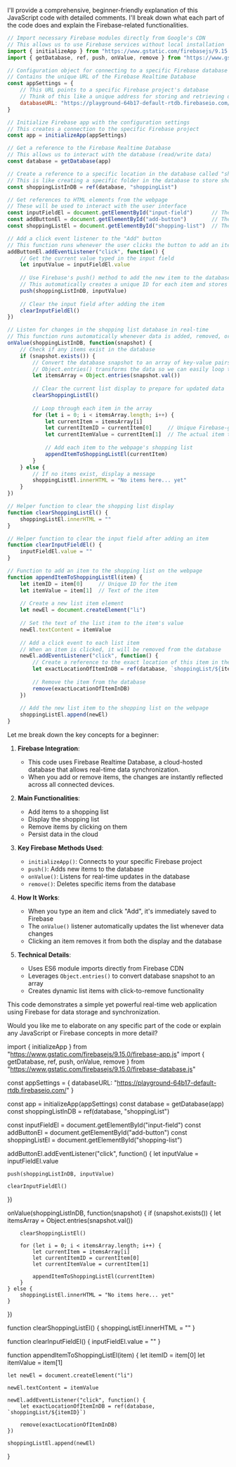 
I'll provide a comprehensive, beginner-friendly explanation of this JavaScript code with detailed comments. I'll break down what each part of the code does and explain the Firebase-related functionalities.



```javascript
// Import necessary Firebase modules directly from Google's CDN
// This allows us to use Firebase services without local installation
import { initializeApp } from "https://www.gstatic.com/firebasejs/9.15.0/firebase-app.js"
import { getDatabase, ref, push, onValue, remove } from "https://www.gstatic.com/firebasejs/9.15.0/firebase-database.js"

// Configuration object for connecting to a specific Firebase database
// Contains the unique URL of the Firebase Realtime Database
const appSettings = {
    // This URL points to a specific Firebase project's database
    // Think of this like a unique address for storing and retrieving data
    databaseURL: "https://playground-64b17-default-rtdb.firebaseio.com/"
}

// Initialize Firebase app with the configuration settings
// This creates a connection to the specific Firebase project
const app = initializeApp(appSettings)

// Get a reference to the Firebase Realtime Database
// This allows us to interact with the database (read/write data)
const database = getDatabase(app)

// Create a reference to a specific location in the database called "shoppingList"
// This is like creating a specific folder in the database to store shopping list items
const shoppingListInDB = ref(database, "shoppingList")

// Get references to HTML elements from the webpage
// These will be used to interact with the user interface
const inputFieldEl = document.getElementById("input-field")      // The text input where users type items
const addButtonEl = document.getElementById("add-button")        // The button to add items to the list
const shoppingListEl = document.getElementById("shopping-list")  // The container where shopping list items will be displayed

// Add a click event listener to the "Add" button
// This function runs whenever the user clicks the button to add an item
addButtonEl.addEventListener("click", function() {
    // Get the current value typed in the input field
    let inputValue = inputFieldEl.value
    
    // Use Firebase's push() method to add the new item to the database
    // This automatically creates a unique ID for each item and stores it
    push(shoppingListInDB, inputValue)
    
    // Clear the input field after adding the item
    clearInputFieldEl()
})

// Listen for changes in the shopping list database in real-time
// This function runs automatically whenever data is added, removed, or modified
onValue(shoppingListInDB, function(snapshot) {
    // Check if any items exist in the database
    if (snapshot.exists()) {
        // Convert the database snapshot to an array of key-value pairs
        // Object.entries() transforms the data so we can easily loop through it
        let itemsArray = Object.entries(snapshot.val())
        
        // Clear the current list display to prepare for updated data
        clearShoppingListEl()
        
        // Loop through each item in the array
        for (let i = 0; i < itemsArray.length; i++) {
            let currentItem = itemsArray[i]
            let currentItemID = currentItem[0]     // Unique Firebase-generated ID
            let currentItemValue = currentItem[1]  // The actual item text
            
            // Add each item to the webpage's shopping list
            appendItemToShoppingListEl(currentItem)
        }
    } else {
        // If no items exist, display a message
        shoppingListEl.innerHTML = "No items here... yet"
    }
})

// Helper function to clear the shopping list display
function clearShoppingListEl() {
    shoppingListEl.innerHTML = ""
}

// Helper function to clear the input field after adding an item
function clearInputFieldEl() {
    inputFieldEl.value = ""
}

// Function to add an item to the shopping list on the webpage
function appendItemToShoppingListEl(item) {
    let itemID = item[0]     // Unique ID for the item
    let itemValue = item[1]  // Text of the item
    
    // Create a new list item element
    let newEl = document.createElement("li")
    
    // Set the text of the list item to the item's value
    newEl.textContent = itemValue
    
    // Add a click event to each list item
    // When an item is clicked, it will be removed from the database
    newEl.addEventListener("click", function() {
        // Create a reference to the exact location of this item in the database
        let exactLocationOfItemInDB = ref(database, `shoppingList/${itemID}`)
        
        // Remove the item from the database
        remove(exactLocationOfItemInDB)
    })
    
    // Add the new list item to the shopping list on the webpage
    shoppingListEl.append(newEl)
}

```

Let me break down the key concepts for a beginner:

1. **Firebase Integration**:
   - This code uses Firebase Realtime Database, a cloud-hosted database that allows real-time data synchronization.
   - When you add or remove items, the changes are instantly reflected across all connected devices.

2. **Main Functionalities**:
   - Add items to a shopping list
   - Display the shopping list
   - Remove items by clicking on them
   - Persist data in the cloud

3. **Key Firebase Methods Used**:
   - `initializeApp()`: Connects to your specific Firebase project
   - `push()`: Adds new items to the database
   - `onValue()`: Listens for real-time updates in the database
   - `remove()`: Deletes specific items from the database

4. **How It Works**:
   - When you type an item and click "Add", it's immediately saved to Firebase
   - The `onValue()` listener automatically updates the list whenever data changes
   - Clicking an item removes it from both the display and the database

5. **Technical Details**:
   - Uses ES6 module imports directly from Firebase CDN
   - Leverages `Object.entries()` to convert database snapshot to an array
   - Creates dynamic list items with click-to-remove functionality

This code demonstrates a simple yet powerful real-time web application using Firebase for data storage and synchronization.

Would you like me to elaborate on any specific part of the code or explain any JavaScript or Firebase concepts in more detail?




































import { initializeApp } from "https://www.gstatic.com/firebasejs/9.15.0/firebase-app.js"
import { getDatabase, ref, push, onValue, remove } from "https://www.gstatic.com/firebasejs/9.15.0/firebase-database.js"

const appSettings = {
    databaseURL: "https://playground-64b17-default-rtdb.firebaseio.com/"
}

const app = initializeApp(appSettings)
const database = getDatabase(app)
const shoppingListInDB = ref(database, "shoppingList")

const inputFieldEl = document.getElementById("input-field")
const addButtonEl = document.getElementById("add-button")
const shoppingListEl = document.getElementById("shopping-list")

addButtonEl.addEventListener("click", function() {
    let inputValue = inputFieldEl.value
    
    push(shoppingListInDB, inputValue)
    
    clearInputFieldEl()
})

onValue(shoppingListInDB, function(snapshot) {
    if (snapshot.exists()) {
        let itemsArray = Object.entries(snapshot.val())
    
        clearShoppingListEl()
        
        for (let i = 0; i < itemsArray.length; i++) {
            let currentItem = itemsArray[i]
            let currentItemID = currentItem[0]
            let currentItemValue = currentItem[1]
            
            appendItemToShoppingListEl(currentItem)
        }    
    } else {
        shoppingListEl.innerHTML = "No items here... yet"
    }
})

function clearShoppingListEl() {
    shoppingListEl.innerHTML = ""
}

function clearInputFieldEl() {
    inputFieldEl.value = ""
}

function appendItemToShoppingListEl(item) {
    let itemID = item[0]
    let itemValue = item[1]
    
    let newEl = document.createElement("li")
    
    newEl.textContent = itemValue
    
    newEl.addEventListener("click", function() {
        let exactLocationOfItemInDB = ref(database, `shoppingList/${itemID}`)
        
        remove(exactLocationOfItemInDB)
    })
    
    shoppingListEl.append(newEl)
}